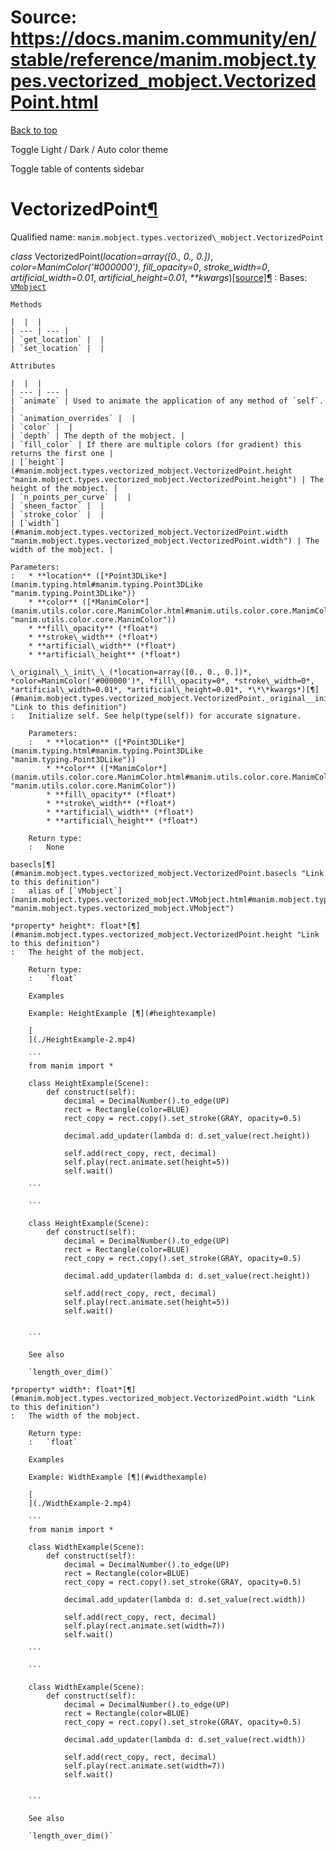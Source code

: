 # Source: https://docs.manim.community/en/stable/reference/manim.mobject.types.vectorized_mobject.VectorizedPoint.html

[Back to top](#)

Toggle Light / Dark / Auto color theme

Toggle table of contents sidebar

VectorizedPoint[¶](#vectorizedpoint "Link to this heading")
===========================================================

Qualified name: `manim.mobject.types.vectorized\_mobject.VectorizedPoint`

*class* VectorizedPoint(*location=array([0., 0., 0.])*, *color=ManimColor('#000000')*, *fill\_opacity=0*, *stroke\_width=0*, *artificial\_width=0.01*, *artificial\_height=0.01*, *\*\*kwargs*)[[source]](../_modules/manim/mobject/types/vectorized_mobject.html#VectorizedPoint)[¶](#manim.mobject.types.vectorized_mobject.VectorizedPoint "Link to this definition")
:   Bases: [`VMobject`](manim.mobject.types.vectorized_mobject.VMobject.html#manim.mobject.types.vectorized_mobject.VMobject "manim.mobject.types.vectorized_mobject.VMobject")

    Methods

    |  |  |
    | --- | --- |
    | `get_location` |  |
    | `set_location` |  |

    Attributes

    |  |  |
    | --- | --- |
    | `animate` | Used to animate the application of any method of `self`. |
    | `animation_overrides` |  |
    | `color` |  |
    | `depth` | The depth of the mobject. |
    | `fill_color` | If there are multiple colors (for gradient) this returns the first one |
    | [`height`](#manim.mobject.types.vectorized_mobject.VectorizedPoint.height "manim.mobject.types.vectorized_mobject.VectorizedPoint.height") | The height of the mobject. |
    | `n_points_per_curve` |  |
    | `sheen_factor` |  |
    | `stroke_color` |  |
    | [`width`](#manim.mobject.types.vectorized_mobject.VectorizedPoint.width "manim.mobject.types.vectorized_mobject.VectorizedPoint.width") | The width of the mobject. |

    Parameters:
    :   * **location** ([*Point3DLike*](manim.typing.html#manim.typing.Point3DLike "manim.typing.Point3DLike"))
        * **color** ([*ManimColor*](manim.utils.color.core.ManimColor.html#manim.utils.color.core.ManimColor "manim.utils.color.core.ManimColor"))
        * **fill\_opacity** (*float*)
        * **stroke\_width** (*float*)
        * **artificial\_width** (*float*)
        * **artificial\_height** (*float*)

    \_original\_\_init\_\_(*location=array([0., 0., 0.])*, *color=ManimColor('#000000')*, *fill\_opacity=0*, *stroke\_width=0*, *artificial\_width=0.01*, *artificial\_height=0.01*, *\*\*kwargs*)[¶](#manim.mobject.types.vectorized_mobject.VectorizedPoint._original__init__ "Link to this definition")
    :   Initialize self. See help(type(self)) for accurate signature.

        Parameters:
        :   * **location** ([*Point3DLike*](manim.typing.html#manim.typing.Point3DLike "manim.typing.Point3DLike"))
            * **color** ([*ManimColor*](manim.utils.color.core.ManimColor.html#manim.utils.color.core.ManimColor "manim.utils.color.core.ManimColor"))
            * **fill\_opacity** (*float*)
            * **stroke\_width** (*float*)
            * **artificial\_width** (*float*)
            * **artificial\_height** (*float*)

        Return type:
        :   None

    basecls[¶](#manim.mobject.types.vectorized_mobject.VectorizedPoint.basecls "Link to this definition")
    :   alias of [`VMobject`](manim.mobject.types.vectorized_mobject.VMobject.html#manim.mobject.types.vectorized_mobject.VMobject "manim.mobject.types.vectorized_mobject.VMobject")

    *property* height*: float*[¶](#manim.mobject.types.vectorized_mobject.VectorizedPoint.height "Link to this definition")
    :   The height of the mobject.

        Return type:
        :   `float`

        Examples

        Example: HeightExample [¶](#heightexample)

        [
        ](./HeightExample-2.mp4)

        ```
        from manim import *

        class HeightExample(Scene):
            def construct(self):
                decimal = DecimalNumber().to_edge(UP)
                rect = Rectangle(color=BLUE)
                rect_copy = rect.copy().set_stroke(GRAY, opacity=0.5)

                decimal.add_updater(lambda d: d.set_value(rect.height))

                self.add(rect_copy, rect, decimal)
                self.play(rect.animate.set(height=5))
                self.wait()

        ```

        ```

        class HeightExample(Scene):
            def construct(self):
                decimal = DecimalNumber().to_edge(UP)
                rect = Rectangle(color=BLUE)
                rect_copy = rect.copy().set_stroke(GRAY, opacity=0.5)

                decimal.add_updater(lambda d: d.set_value(rect.height))

                self.add(rect_copy, rect, decimal)
                self.play(rect.animate.set(height=5))
                self.wait()


        ```

        See also

        `length_over_dim()`

    *property* width*: float*[¶](#manim.mobject.types.vectorized_mobject.VectorizedPoint.width "Link to this definition")
    :   The width of the mobject.

        Return type:
        :   `float`

        Examples

        Example: WidthExample [¶](#widthexample)

        [
        ](./WidthExample-2.mp4)

        ```
        from manim import *

        class WidthExample(Scene):
            def construct(self):
                decimal = DecimalNumber().to_edge(UP)
                rect = Rectangle(color=BLUE)
                rect_copy = rect.copy().set_stroke(GRAY, opacity=0.5)

                decimal.add_updater(lambda d: d.set_value(rect.width))

                self.add(rect_copy, rect, decimal)
                self.play(rect.animate.set(width=7))
                self.wait()

        ```

        ```

        class WidthExample(Scene):
            def construct(self):
                decimal = DecimalNumber().to_edge(UP)
                rect = Rectangle(color=BLUE)
                rect_copy = rect.copy().set_stroke(GRAY, opacity=0.5)

                decimal.add_updater(lambda d: d.set_value(rect.width))

                self.add(rect_copy, rect, decimal)
                self.play(rect.animate.set(width=7))
                self.wait()


        ```

        See also

        `length_over_dim()`
